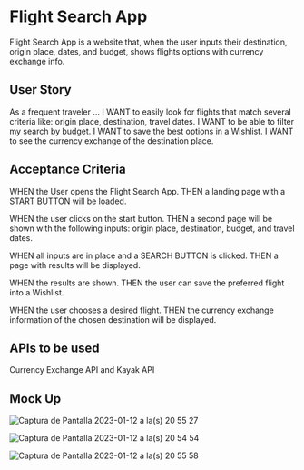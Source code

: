 # Flight Search App

Flight Search App is a website that, when the user inputs their destination, origin place, dates, and budget, shows flights options with currency exchange info.

## User Story

As a frequent traveler … 
I WANT to easily look for flights that match several criteria like: origin place, destination, travel dates. 
I WANT to be able to filter my search by budget.
I WANT to save the best options in a Wishlist.
I WANT to see the currency exchange of the destination place.


## Acceptance Criteria

WHEN the User opens the Flight Search App. 
THEN a landing page with a START BUTTON will be loaded.

WHEN the user clicks on the start button. 
THEN a second page will be shown with the following inputs: origin place, destination, budget, and travel dates.

WHEN all inputs are in place and a SEARCH BUTTON is clicked. 
THEN a page with results will be displayed.

WHEN the results are shown. 
THEN the user can save the preferred flight into a Wishlist.

WHEN the user chooses a desired flight. 
THEN the currency exchange information of the chosen destination will be displayed.


## APIs to be used
Currency Exchange API and Kayak API

## Mock Up

![Captura de Pantalla 2023-01-12 a la(s) 20 55 27](https://user-images.githubusercontent.com/117420563/212226942-3ca722b6-3b94-4904-b875-1ac4109cf737.png)

![Captura de Pantalla 2023-01-12 a la(s) 20 54 54](https://user-images.githubusercontent.com/117420563/212226849-6096566f-eb6a-4eb9-9e95-e2a84b7b9366.png)

![Captura de Pantalla 2023-01-12 a la(s) 20 55 58](https://user-images.githubusercontent.com/117420563/212226752-0f29eae5-7eb0-4540-8ee4-6476e529ef7b.png)




